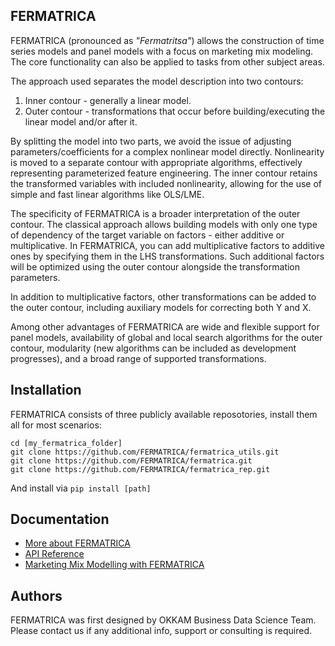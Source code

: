 ## FERMATRICA

FERMATRICA (pronounced as _"Fermatritsa"_) allows the construction of time series models and panel models with a focus on marketing mix modeling. The core functionality can also be applied to tasks from other subject areas.

The approach used separates the model description into two contours:

1. Inner contour - generally a linear model.
2. Outer contour - transformations that occur before building/executing the linear model and/or after it.

By splitting the model into two parts, we avoid the issue of adjusting parameters/coefficients for a complex nonlinear model directly. Nonlinearity is moved to a separate contour with appropriate algorithms, effectively representing parameterized feature engineering. The inner contour retains the transformed variables with included nonlinearity, allowing for the use of simple and fast linear algorithms like OLS/LME.

The specificity of FERMATRICA is a broader interpretation of the outer contour. The classical approach allows building models with only one type of dependency of the target variable on factors - either additive or multiplicative. In FERMATRICA, you can add multiplicative factors to additive ones by specifying them in the LHS transformations. Such additional factors will be optimized using the outer contour alongside the transformation parameters.

In addition to multiplicative factors, other transformations can be added to the outer contour, including auxiliary models for correcting both Y and X.

Among other advantages of FERMATRICA are wide and flexible support for panel models, availability of global and local search algorithms for the outer contour, modularity (new algorithms can be included as development progresses), and a broad range of supported transformations.

## Installation

FERMATRICA consists of three publicly available reposotories, install them all for most scenarios:

  ```commandline
  cd [my_fermatrica_folder]
  git clone https://github.com/FERMATRICA/fermatrica_utils.git 
  git clone https://github.com/FERMATRICA/fermatrica.git
  git clone https://github.com/FERMATRICA/fermatrica_rep.git 
  ```

And install via `pip install [path]`

## Documentation

- [More about FERMATRICA](https://fermatrica.github.io/fermatrica/)
- [API Reference](https://fermatrica.github.io/fermatrica/api/index.html)
- [Marketing Mix Modelling with FERMATRICA](https://fermatrica.github.io/fermatrica/guides/FERMATRICA_and_MMM_instruction.html)
  
## Authors

FERMATRICA was first designed by OKKAM Business Data Science Team. Please contact us if any additional info, support or consulting is required.
